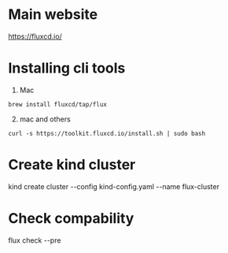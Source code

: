 # Main website

https://fluxcd.io/

# Installing cli tools

1. Mac
```
brew install fluxcd/tap/flux
```

2. mac and others
```
curl -s https://toolkit.fluxcd.io/install.sh | sudo bash
```

# Create kind cluster
kind create cluster --config kind-config.yaml --name flux-cluster

# Check compability
flux check --pre